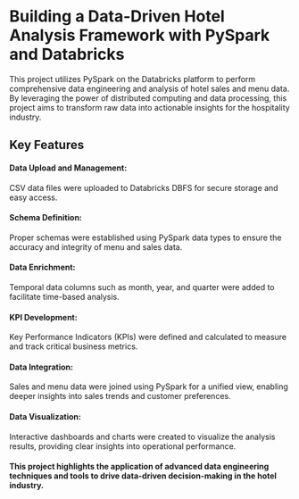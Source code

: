 
# Building a Data-Driven Hotel Analysis Framework with PySpark and Databricks

This project utilizes PySpark on the Databricks platform to perform comprehensive data engineering and analysis of hotel sales and menu data. By leveraging the power of distributed computing and data processing, this project aims to transform raw data into actionable insights for the hospitality industry.

## Key Features

#### Data Upload and Management:
CSV data files were uploaded to Databricks DBFS for secure storage and easy access.

#### Schema Definition:
 Proper schemas were established using PySpark data types to ensure the accuracy and integrity of menu and sales data.
#### Data Enrichment:
 Temporal data columns such as month, year, and quarter were added to facilitate time-based analysis.
#### KPI Development:
 Key Performance Indicators (KPIs) were defined and calculated to measure and track critical business metrics.
#### Data Integration:
 Sales and menu data were joined using PySpark for a unified view, enabling deeper insights into sales trends and customer preferences.
#### Data Visualization:
Interactive dashboards and charts were created to visualize the analysis results, providing clear insights into operational performance.

#### This project highlights the application of advanced data engineering techniques and tools to drive data-driven decision-making in the hotel industry.
